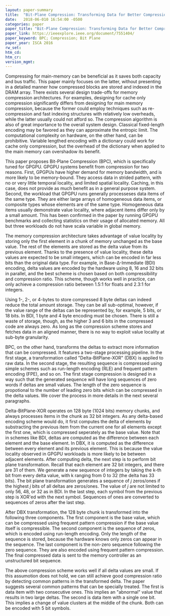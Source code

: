 ```yaml
---
layout: paper-summary
title:  "Bit-Plane Compression: Transforming Data for Better Compression in Many-Core Architectures"
date:   2018-06-010 16:54:00 -0500
categories: paper
paper_title: "Bit-Plane Compression: Transforming Data for Better Compression in Many-Core Architectures"
paper_link: https://ieeexplore.ieee.org/document/7551404/
paper_keyword: BPC; Compression; Bit Plane
paper_year: ISCA 2016
rw_set: 
htm_cd: 
htm_cr: 
version_mgmt: 
---
```


Compressing for main-memory can be beneficial as it saves both capacity and bus traffic. This paper mainly focuses 
on the latter, without presenting in a detailed manner how compressed blocks are stored and indexed in the DRAM array.
There exists several design trade-offs for memory compression architectures. For examples, designing for cache only
compression significantly differs from designing for main memory compression, because the former could employ
techniques such as re-compression and fast indexing structures with relatively low overheads, while the latter 
usually could not afford so. The compression algorithm is also of great importance to the overall system design.
Classical fixed-length encoding may be favored as they can approximate the entropic limit. The computational 
complexity on hardware, on the other hand, can be prohibitive. Variable lengthed encoding with a dictionary
could work for cache only compression, but the overhead of the dictionary when applied to the main memory can 
overshadow its benefit.

This paper proposes Bit-Plane Compression (BPC), which is specifically tuned for GPGPU. GPGPU systems benefit from
compression for two reasons. First, GPGPUs have higher demand for memory bandwidth, and is more likely to be 
memory-bound. They access data in strided pattern, with no or very little temporal locality, and limited spatial 
locality. Caching, in this case, does not provide as much benefit as in a general purpose system. Second, the workload
that GPGPU runs generally processeses data items of the same type. They are either large arrays of homogeneous 
data items, or composite types whose elements are of the same type. Homogeneous data items usually demonstrate
value locality, where adjacent items differ only by a small amount. This has been confirmed in the paper by running
GPGPU benchmarks and collecting statistics on their usage of allocated memory. All but three workloads do not have 
scala variable in global memory. 

The memory compression architecture takes advantage of value locality by storing only the first element in a chunk of 
memory unchanged as the base value. The rest of the elements are stored as the delta value from its previous element.
Thanks to the presence of value locality, these delta values are expected to be small integers, which can be encoded in
far less bits than the original data type. For example, in Base-&Delta;-Immediate (BDI) encoding, delta values are encoded 
by the hardware using 8, 16 and 32 bits in parallel, and the best scheme is chosen based on both compressibility and
compression ratio. This scheme, though works well in practice, can only achieve a compression ratio between 1.5:1 for floats 
and 2.3:1 for integers. 

Using 1-, 2-, or 4-bytes to store compressed 8 byte deltas can indeed reduce the total amount storage. They can be 
all sub-optimal, however, if the value range of the deltas can be represented by, for example, 5 bits, or 18 bits. 
In BDI, 1 byte and 4 byte encoding must be chosen. There is still a waste of storage, though, as the higher 3 and 6 bits 
in the compressed code are always zero. As long as the compression scheme stores and fetches data in an aligned manner, 
there is no way to exploit value locality at sub-byte granularity.

BPC, on the other hand, transforms the deltas to extract more information that can be compressed. It features a two-stage
processing pipeline. In the first stage, a transformation called "Delta-BitPlane-XOR" (DBX) is applied to raw data. In the 
second stage, the resulting sequence is compressed using simple schemes such as run-length encoding (RLE) and frequent
pattern encoding (FPE), and so on. The first stage compression is designed in a way such that the generated sequence will
have long sequences of zero words if deltas are small values. The length of the zero sequence is propotional to the 
number of leading zero bits which can be compressed in the delta values. We cover the process in more details in the 
next several paragraphs.

Delta-BitPlane-XOR operates on 128 byte (1024 bits) memory chunks, and always processes items in the chunk as 32 bit integers. 
As any delta-based encoding scheme would do, it first computes the delta of elements by substracting the previous item from
the current one for all elements except the first one, which is compressed seperately as the base value. Note that in schemes 
like BDI, deltas are computed as the difference between each element and the base element. In DBX, it is computed as the 
difference between every element and its previous element. This is because the value locality observed in GPGPU workloads is 
more likely to be between adjacent elements. After computing delta, the next step is to perform bit plane transformation. 
Recall that each element are 32 bit integers, and there are 31 of them. We generate a new sequence of integers by taking 
the k-th bit from every delta value, with k ranging from 0 to 32 (the delta has 33 bits). The bit plane transformation
generates a sequence of *j* zeros/ones if the highest *j* bits of all deltas are zeros/ones. The value of *j* are not limited 
to only 56, 48, or 32 as in BDI. In the last step, each symbol from the previous step is XOR'ed with the next symbol. 
Sequences of ones are converted to sequences of zeros after the last step.

After DBX transformation, the 128 byte chunk is transformed into the following three components. The first component is 
the base value, which can be compressed using frequent pattern compression if the base value itself is compressible.
The second component is the sequence of zeros, which is encoded using run-length encoding. Only the length of the 
sequence is stored, because the hardware knows only zeros can appear in the sequence. The last component is the 
non-zero sequence following the zero sequence. They are also encoded using frequent pattern compression. The final
compressed data is sent to the memory controller as an unstructured bit sequence.

The above compression scheme works well if all delta values are small. If this assumotion does not hold, we can still
achieve good compression ratio by detecting common patterns in the transformed delta. The paper suggests several common
patterns that can be specially treated. The first is data item with two consecutive ones. This implies an "abnormal"
value that results in two large deltas. The second is data item with a single one bit. This implies a change of value 
clusters at the middle of the chunk. Both can be encoded with 5 bit symbols.